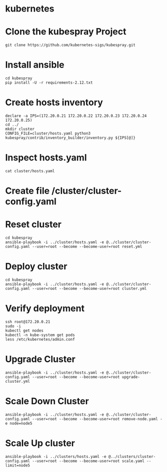 # kubernetes
# Clone the kubespray Project
```
git clone https://github.com/kubernetes-sigs/kubespray.git
```

# Install ansible 
```
cd kubespray
pip install -U -r requirements-2.12.txt
```

# Create hosts inventory
```
declare -a IPS=(172.20.0.21 172.20.0.22 172.20.0.23 172.20.0.24 172.20.0.25)
cd ../ 
mkdir cluster
CONFIG_FILE=cluster/hosts.yaml python3 kubespray/contrib/inventory_builder/inventory.py ${IPS[@]}
```

# Inspect hosts.yaml
```
cat cluster/hosts.yaml
```

# Create file /cluster/cluster-config.yaml

# Reset cluster
```
cd kubespray
ansible-playbook -i ../cluster/hosts.yaml -e @../cluster/cluster-config.yaml --user=root --become --become-user=root reset.yml
```

# Deploy cluster
```
cd kubespray
ansible-playbook -i ../cluster/hosts.yaml -e @../cluster/cluster-config.yaml --user=root --become --become-user=root cluster.yml
```

# Verify deployment
```
ssh root@172.20.0.21
sudo -i 
kubectl get nodes
kubectl -n kube-system get pods
less /etc/kubernetes/admin.conf 
```

# Upgrade Cluster
```
ansible-playbook -i ../cluster/hosts.yaml -e @../cluster/cluster-config.yaml --user=root --become --become-user=root upgrade-cluster.yml
```

# Scale Down Cluster
```
ansible-playbook -i ../cluster/hosts.yaml -e @../cluster/cluster-config.yaml --user=root --become --become-user=root remove-node.yaml -e node=node5
```


# Scale Up cluster
```
ansible-playbook -i ../clusters/hosts.yaml -e @../clusters/cluster-config.yaml --user=root --become --become-user=root scale.yaml --limit=node5
```
